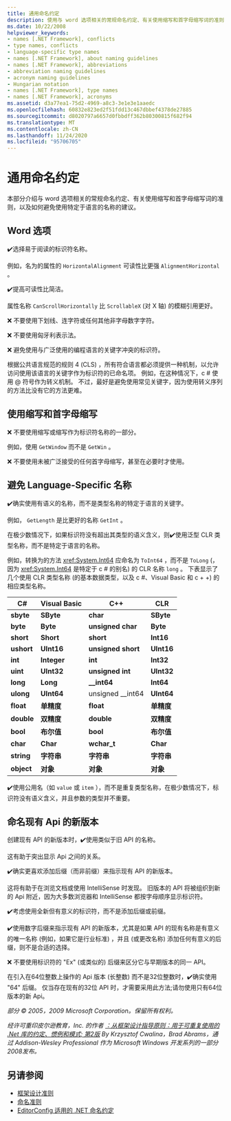 ```yaml
---
title: 通用命名约定
description: 使用与 word 选项相关的常规命名约定、有关使用缩写和首字母缩写词的准则，以及避免使用特定于语言的名称的指南。
ms.date: 10/22/2008
helpviewer_keywords:
- names [.NET Framework], conflicts
- type names, conflicts
- language-specific type names
- names [.NET Framework], about naming guidelines
- names [.NET Framework], abbreviations
- abbreviation naming guidelines
- acronym naming guidelines
- Hungarian notation
- names [.NET Framework], type names
- names [.NET Framework], acronyms
ms.assetid: d3a77ea1-75d2-4969-a8c3-3e1e3e1aaedc
ms.openlocfilehash: 60832e823ed2f51fdd13c467dbbef4378de27885
ms.sourcegitcommit: d8020797a6657d0fbbdff362b80300815f682f94
ms.translationtype: MT
ms.contentlocale: zh-CN
ms.lasthandoff: 11/24/2020
ms.locfileid: "95706705"
---
```

# <a name="general-naming-conventions"></a>通用命名约定

本部分介绍与 word 选项相关的常规命名约定、有关使用缩写和首字母缩写词的准则，以及如何避免使用特定于语言的名称的建议。

## <a name="word-choice"></a>Word 选项

 ✔️选择易于阅读的标识符名称。

 例如，名为的属性的 `HorizontalAlignment` 可读性比更强 `AlignmentHorizontal` 。

 ✔️提高可读性比简洁。

 属性名称 `CanScrollHorizontally` 比 `ScrollableX` (对 X 轴) 的模糊引用更好。

 ❌ 不要使用下划线、连字符或任何其他非字母数字字符。

 ❌ 不要使用匈牙利表示法。

 ❌ 避免使用与广泛使用的编程语言的关键字冲突的标识符。

 根据公共语言规范的规则 4 (CLS) ，所有符合语言都必须提供一种机制，以允许访问使用该语言的关键字作为标识符的已命名项。 例如，在这种情况下，c # 使用 @ 符号作为转义机制。 不过，最好是避免使用常见关键字，因为使用转义序列的方法比没有它的方法更难。

## <a name="using-abbreviations-and-acronyms"></a>使用缩写和首字母缩写

 ❌ 不要使用缩写或缩写作为标识符名称的一部分。

 例如，使用 `GetWindow` 而不是 `GetWin` 。

 ❌ 不要使用未被广泛接受的任何首字母缩写，甚至在必要时才使用。

## <a name="avoiding-language-specific-names"></a>避免 Language-Specific 名称

 ✔️确实使用有语义的名称，而不是类型名称的特定于语言的关键字。

 例如， `GetLength` 是比更好的名称 `GetInt` 。

 在极少数情况下，如果标识符没有超出其类型的语义含义，则✔️使用泛型 CLR 类型名称，而不是特定于语言的名称。

 例如，转换为的方法 <xref:System.Int64> 应命名为 `ToInt64` ，而不是 `ToLong` (，因为 <xref:System.Int64> 是特定于 c # 的别名) 的 CLR 名称 `long` 。 下表显示了几个使用 CLR 类型名称 (的基本数据类型，以及 c #、Visual Basic 和 c + +) 的相应类型名称。

|C#|Visual Basic|C++|CLR|
|---------|------------------|-----------|---------|
|**sbyte**|**SByte**|**char**|**SByte**|
|**byte**|**Byte**|**unsigned char**|**Byte**|
|**short**|**Short**|**short**|**Int16**|
|**ushort**|**UInt16**|**unsigned short**|**UInt16**|
|**int**|**Integer**|**int**|**Int32**|
|**uint**|**UInt32**|**unsigned int**|**UInt32**|
|**long**|**Long**|**__int64**|**Int64**|
|**ulong**|**UInt64**|unsigned __int64|**UInt64**|
|**float**|**单精度**|**float**|**单精度**|
|**double**|**双精度**|**double**|**双精度**|
|**bool**|**布尔值**|**bool**|**布尔值**|
|**char**|**Char**|**wchar_t**|**Char**|
|**string**|**字符串**|**字符串**|**字符串**|
|**object**|**对象**|**对象**|**对象**|

 ✔️使用公用名（如 `value` 或 `item` ），而不是重复类型名称，在极少数情况下，标识符没有语义含义，并且参数的类型并不重要。

## <a name="naming-new-versions-of-existing-apis"></a>命名现有 Api 的新版本

 创建现有 API 的新版本时，✔️使用类似于旧 API 的名称。

 这有助于突出显示 Api 之间的关系。

 ✔️确实更喜欢添加后缀（而非前缀）来指示现有 API 的新版本。

 这将有助于在浏览文档或使用 IntelliSense 时发现。 旧版本的 API 将被组织到新的 Api 附近，因为大多数浏览器和 IntelliSense 都按字母顺序显示标识符。

 ✔️考虑使用全新但有意义的标识符，而不是添加后缀或前缀。

 ✔️使用数字后缀来指示现有 API 的新版本，尤其是如果 API 的现有名称是有意义的唯一名称 (例如，如果它是行业标准) ，并且 (或更改名称) 添加任何有意义的后缀，则不是合适的选择。

 ❌ 不要使用标识符的 "Ex" (或类似的) 后缀来区分它与早期版本的同一 API。

 在引入在64位整数上操作的 Api 版本 (长整数) 而不是32位整数时，✔️确实使用 "64" 后缀。 仅当存在现有的32位 API 时，才需要采用此方法;请勿使用只有64位版本的新 Api。

 *部分 &copy; 2005，2009 Microsoft Corporation。保留所有权利。*

 *经许可重印皮尔逊教育，Inc. 的作者 [：从框架设计指导原则：用于可重复使用的 .Net 库的约定、惯例和模式; 第2版](https://www.informit.com/store/framework-design-guidelines-conventions-idioms-and-9780321545619) By Krzysztof Cwalina，Brad Abrams，通过 Addison-Wesley Professional 作为 Microsoft Windows 开发系列的一部分2008发布。*

## <a name="see-also"></a>另请参阅

- [框架设计准则](index.md)
- [命名准则](naming-guidelines.md)
- [EditorConfig 适用的 .NET 命名约定](/visualstudio/ide/editorconfig-naming-conventions)
